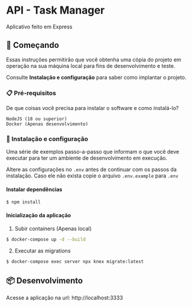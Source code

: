 # API - Task Manager

Aplicativo feito em Express

## 🚀 Começando

Essas instruções permitirão que você obtenha uma cópia do projeto em operação na sua máquina local para fins de desenvolvimento e teste.

Consulte **Instalação e configuração** para saber como implantar o projeto.

### 📋 Pré-requisitos

De que coisas você precisa para instalar o software e como instalá-lo?

```
NodeJS (18 ou superior)
Docker (Apenas desenvolvimento)
```

### 🔧 Instalação e configuração

Uma série de exemplos passo-a-passo que informam o que você deve executar para ter um ambiente de desenvolvimento em execução.

Altere as configurações no `.env` antes de continuar com os passos da instalação. Caso ele não exista copie o arquivo `.env.example` para `.env`

#### Instalar dependências

```bash
$ npm install
```

#### Inicialização da aplicação

1. Subir containers (Apenas local)

```bash
$ docker-compose up -d --build
```

2. Executar as migrations

```bash
$ docker-compose exec server npx knex migrate:latest
```

## 📦 Desenvolvimento

Acesse a aplicação na url: http://localhost:3333

